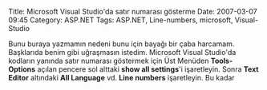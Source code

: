 Title: Microsoft Visual Studio&#039;da satır numarası gösterme
Date: 2007-03-07 09:45
Category: ASP.NET
Tags: ASP.NET, Line-numbers, microsoft, Visual-Studio

Bunu buraya yazmamın nedeni bunu için bayağı bir çaba harcamam.
Başklarıda benim gibi uğraşmasın istedim. Microsoft Visual Studio'da
kodların yanında satır numarası göstermek için Üst Menüden **Tools-
Options** açılan pencere sol alttaki **show all settings**'i
işaretleyin. Sonra **Text Editor** altındaki **All Language** vd. **Line
numbers** işaretleyin. Bu kadar
